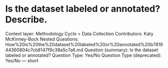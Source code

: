 # Is the dataset labeled or annotated? Describe.

Context layer: Methodology Cycle > Data Collection
Contributors: Katy McKinney-Bock
Nested Questions: How%20is%20the%20dataset%20labeled%20or%20annotated%20b781944360804c7cb8147f9c38a5c7a6.md
Question (summary): Is the dataset labeled or annotated?
Question Type: Yes/No
Question Type (deprecated): Yes/No — short